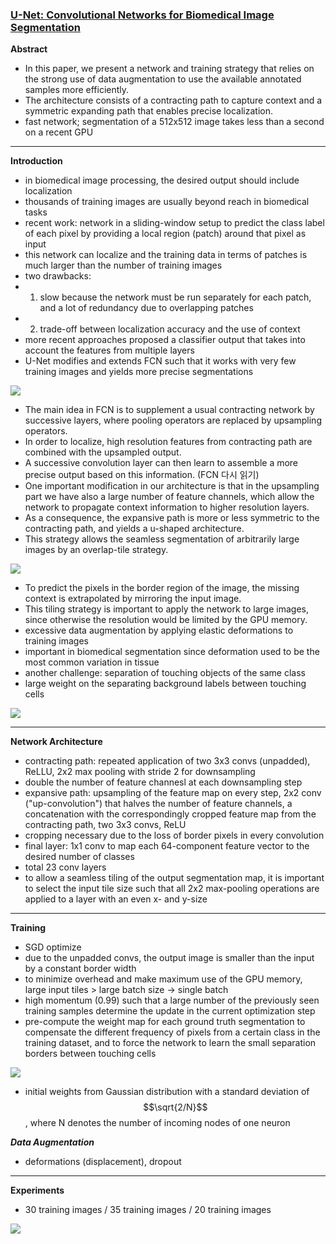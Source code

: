 ### [U-Net: Convolutional Networks for Biomedical Image Segmentation](https://arxiv.org/pdf/1505.04597)

**Abstract**
- In this paper, we present a network and training strategy that relies on the strong use of data augmentation to use the available annotated samples more efficiently.
- The architecture consists of a contracting path to capture context and a symmetric expanding path that enables precise localization.
- fast network; segmentation of a 512x512 image takes less than a second on a recent GPU
---

**Introduction**
- in biomedical image processing, the desired output should include localization
- thousands of training images are usually beyond reach in biomedical tasks
- recent work: network in a sliding-window setup to predict the class label of each pixel by providing a local region (patch) around that pixel as input
- this network can localize and the training data in terms of patches is much larger than the number of training images
- two drawbacks:
- 1) slow because the network must be run separately for each patch, and a lot of redundancy due to overlapping patches
- 2) trade-off between localization accuracy and the use of context
- more recent approaches proposed a classifier output that takes into account the features from multiple layers
- U-Net modifies and extends FCN such that it works with very few training images and yields more precise segmentations

<img src="https://velog.velcdn.com/images/heayounchoi/post/23ff23e9-49b5-4064-a253-cdf87564932e/image.png">

- The main idea in FCN is to supplement a usual contracting network by successive layers, where pooling operators are replaced by upsampling operators.
- In order to localize, high resolution features from contracting path are combined with the upsampled output.
- A successive convolution layer can then learn to assemble a more precise output based on this information. (FCN 다시 읽기)
- One important modification in our architecture is that in the upsampling part we have also a large number of feature channels, which allow the network to propagate context information to higher resolution layers.
- As a consequence, the expansive path is more or less symmetric to the contracting path, and yields a u-shaped architecture.
- This strategy allows the seamless segmentation of arbitrarily large images by an overlap-tile strategy.

<img src="https://velog.velcdn.com/images/heayounchoi/post/2db754e5-63c5-4a9a-8a69-7d9ccf430f66/image.png">

- To predict the pixels in the border region of the image, the missing context is extrapolated by mirroring the input image.
- This tiling strategy is important to apply the network to large images, since otherwise the resolution would be limited by the GPU memory.
- excessive data augmentation by applying elastic deformations to training images
- important in biomedical segmentation since deformation used to be the most common variation in tissue
- another challenge: separation of touching objects of the same class
- large weight on the separating background labels between touching cells

<img src="https://velog.velcdn.com/images/heayounchoi/post/994af678-edb8-40b1-aea5-49df61385e1d/image.png">

---

**Network Architecture**
- contracting path: repeated application of two 3x3 convs (unpadded), ReLLU, 2x2 max pooling with stride 2 for downsampling
- double the number of feature channesl at each downsampling step
- expansive path: upsampling of the feature map on every step, 2x2 conv ("up-convolution") that halves the number of feature channels, a concatenation with the correspondingly cropped feature map from the contracting path, two 3x3 convs, ReLU
- cropping necessary due to the loss of border pixels in every convolution
- final layer: 1x1 conv to map each 64-component feature vector to the desired number of classes
- total 23 conv layers
- to allow a seamless tiling of the output segmentation map, it is important to select the input tile size such that all 2x2 max-pooling operations are applied to a layer with an even x- and y-size
---

**Training**
- SGD optimize
- due to the unpadded convs, the output image is smaller than the input by a constant border width
- to minimize overhead and make maximum use of the GPU memory, large input tiles > large batch size -> single batch
- high momentum (0.99) such that a large number of the previously seen training samples determine the update in the current optimization step
- pre-compute the weight map for each ground truth segmentation to compensate the different frequency of pixels from a certain class in the training dataset, and to force the network to learn the small separation borders between touching cells

<img src="https://velog.velcdn.com/images/heayounchoi/post/55bf7db4-0fb2-4521-852a-28ea20a98917/image.png">

- initial weights from Gaussian distribution with a standard deviation of $$\sqrt{2/N}$$, where N denotes the number of incoming nodes of one neuron

**_Data Augmentation_**
- deformations (displacement), dropout
---

**Experiments**
- 30 training images / 35 training images / 20 training images

<img src="https://velog.velcdn.com/images/heayounchoi/post/fbf29053-25a5-40a0-ab80-6a82146f1b80/image.png">

